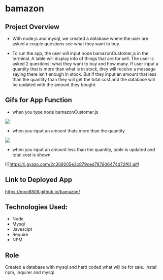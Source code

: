 # bamazon

## Project Overview

*  With node.js and mysql, we created a database where the user are asked a couple questions see what they want to buy.

*  To run the app, the user will input node bamazonCustomer.js in the terminal.  A table will display info of things that are for sell.  The user is asked 2 questions; what they want to buy and how many.  If user input a quantity that is more than what is in stock, they will receive a message saying there isn't enough in stock.  But if they input an amount that less than the quantity than they will get the total cost and the database will be updated with the amount they bought.

## Gifs for App Function

* when you type node bamazonCustomer.js

![](https://i.gyazo.com/0006f45ca10ea958016cbaa8095df6f1.gif) 

* when you input an amount thats more than the quantity

![](https://i.gyazo.com/cccd6e76140c0f92cedbb3bde90e5f90.gif)

* when you input an amount less than the quantity, table is updated and total cost is shown

![]https://i.gyazo.com/2c369205e3c879ced787606474d72f61.gif)



## Link to Deployed App

https://mon8806.github.io/bamazon/


## Technologies Used:
* Node
* Mysql
* Javescipt
* Require
* NPM

## Role
Created a database with mysql  and hard coded what will be for sale. Install npm, inquirer and mysql.



